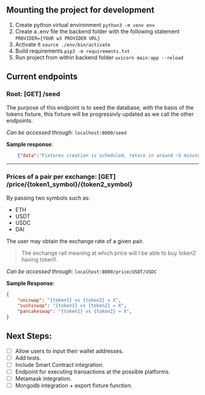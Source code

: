 ## Mounting the project for development

1. Create python virtual environment `python3 -m venv env`
2. Create a .env file the backend folder with the following statement `PROVIDER={YOUR w3 PROVIDER URL}`
3. Activate it `source ./env/bin/activate`
4. Build requirements `pip3 -m requirements.txt`
5. Run project from within backend folder `uvicorn main:app --reload`


## Current endpoints

### Root: [GET] /seed

The purpose of this endpoint is to seed the database, with the basis of the tokens fixture,
this fixture will be progressivly updated as we call the other endpoints.

*Can be accessed through*: `localhost:8000/seed`

**Sample response**:

```json
    {"data":"Fixtures creation is scheduled, return in around ~5 minutes."}
```

-----

### Prices of a pair per exchange: [GET] /price/{token1_symbol}/{token2_symbol}

By passing two symbols such as:

* ETH
* USDT
* USDC
* DAI

The user may obtain the exchange rate of a given pair.

> The exchange rait meaning at which price will I be able to buy token2 having token1.

*Can be accessed through*: `localhost:8000/price/USDT/USDC`

**Sample Response**:

```json
{
    "uniswap": "{token1} vs {token2} = X",
    "sushiswap": "{token1} vs {token2} = X",
    "pancakeswap": "{token1} vs {token2} = X",
}
```

## Next Steps:

- [ ] Allow users to input their wallet addresses.
- [ ] Add tests.
- [ ] Include Smart Contract integration.
- [ ] Endpoint for executing transactions at the possible platforms.
- [ ] Metamask integration.
- [ ] Mongodb integration + export fixture function.